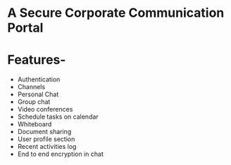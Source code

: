 # A Secure Corporate Communication Portal 

# Features-
- Authentication
- Channels
- Personal Chat
- Group chat
- Video conferences
- Schedule tasks on calendar
- Whiteboard
- Document sharing
- User profile section
- Recent activities log
- End to end encryption in chat 
